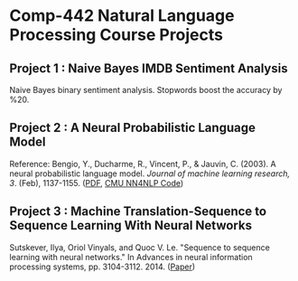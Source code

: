 # Comp-442 Natural Language Processing Course Projects  
## Project 1 : Naive Bayes IMDB Sentiment Analysis  
Naive Bayes binary sentiment analysis. Stopwords boost the accuracy by %20.
## Project 2 : A Neural Probabilistic Language Model 
Reference: Bengio, Y., Ducharme, R., Vincent, P., & Jauvin, C. (2003). A neural probabilistic language model. *Journal of machine learning research, 3*. (Feb), 1137-1155. ([PDF](http://www.jmlr.org/papers/v3/bengio03a.html), [CMU NN4NLP Code](https://github.com/neubig/nn4nlp-code/blob/master/02-lm))
## Project 3 : Machine Translation-Sequence to Sequence Learning With Neural Networks
Sutskever, Ilya, Oriol Vinyals, and Quoc V. Le. \"Sequence to sequence learning with neural networks.\" In Advances in neural information processing systems, pp. 3104-3112. 2014. ([Paper](https://papers.nips.cc/paper/5346-sequence-to-sequence-learning-with-neural-networks))
